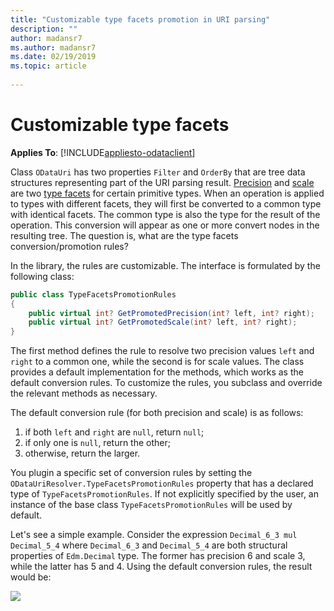 ```yaml
---
title: "Customizable type facets promotion in URI parsing"
description: ""
author: madansr7
ms.author: madansr7
ms.date: 02/19/2019
ms.topic: article
 
---
```

# Customizable type facets 
**Applies To**: [!INCLUDE[appliesto-odataclient](../../includes/appliesto-odatalib-v7.md)]

Class `ODataUri` has two properties `Filter` and `OrderBy` that are tree data structures representing part of the URI parsing result. [Precision](https://docs.oasis-open.org/odata/odata/v4.0/errata03/os/complete/part3-csdl/odata-v4.0-errata03-os-part3-csdl-complete.html#_Toc453752531) and [scale](https://docs.oasis-open.org/odata/odata/v4.0/errata03/os/complete/part3-csdl/odata-v4.0-errata03-os-part3-csdl-complete.html#_Toc453752532) are two [type facets](https://docs.oasis-open.org/odata/odata/v4.0/errata03/os/complete/part3-csdl/odata-v4.0-errata03-os-part3-csdl-complete.html#_Toc453752528) for certain primitive types. When an operation is applied to types with different facets, they will first be converted to a common type with identical facets. The common type is also the type for the result of the operation. This conversion will appear as one or more convert nodes in the resulting tree. The question is, what are the type facets conversion/promotion rules?

In the library, the rules are customizable. The interface is formulated by the following class:

```C#
public class TypeFacetsPromotionRules
{
    public virtual int? GetPromotedPrecision(int? left, int? right);
    public virtual int? GetPromotedScale(int? left, int? right);
}
```

The first method defines the rule to resolve two precision values `left` and `right` to a common one, while the second is for scale values. The class provides a default implementation for the methods, which works as the default conversion rules. To customize the rules, you subclass and override the relevant methods as necessary.

The default conversion rule (for both precision and scale) is as follows:

1. if both `left` and `right` are `null`, return `null`;
2. if only one is `null`, return the other;
3. otherwise, return the larger.

You plugin a specific set of conversion rules by setting the `ODataUriResolver.TypeFacetsPromotionRules` property that has a declared type of `TypeFacetsPromotionRules`. If not explicitly specified by the user, an instance of the base class `TypeFacetsPromotionRules` will be used by default.

Let's see a simple example. Consider the expression `Decimal_6_3 mul Decimal_5_4` where `Decimal_6_3` and `Decimal_5_4` are both structural properties of `Edm.Decimal` type. The former has precision 6 and scale 3, while the latter has 5 and 4. Using the default conversion rules, the result would be:

![](/odata/assets/2016-08-23-facets.png)
